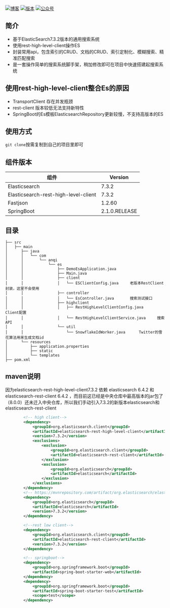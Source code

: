 <a href="https://www.cnblogs.com/haixiang/p/11078875.html"><img src="https://img.shields.io/badge/博客-Haixiang-important" alt="博客"></a>
<a href="#"><img src="https://img.shields.io/badge/版本-1.0-brightgreen.svg" alt="版本"></a>
<a href="#"><img src="https://img.shields.io/badge/公众号-Java后端架构充电宝-blue.svg" alt="公众号"></a>

## 简介
+ 基于ElasticSearch7.3.2版本的通用搜索系统
+ 使用rest-high-level-client操作ES
+ 封装常用api，包含索引的CRUD、文档的CRUD、索引定制化、模糊搜索、精准匹配搜索
+ 是一套操作简单的搜索系统脚手架，稍加修改即可在项目中快速搭建起搜索系统

## 使用rest-high-level-client整合Es的原因
+ TransportClient 存在并发瓶颈
+ rest-client 版本较低无法支持新特性
+ SpringBoot的Es模板ElasticsearchRepository更新较慢，不支持高版本的ES

## 使用方式
`git clone`按需复制到自己的项目里即可

## 组件版本
| 组件                     | Version       |
| ------------------------ | ------------- |
| Elasticsearch            | 7.3.2         |
| Elasticsearch-rest-high-level-client | 7.3.2         |
| Fastjson                 | 1.2.60        |
| SpringBoot               | 2.1.0.RELEASE |



## 目录
```
├── src
│   ├── main
│      ├── java
│      │   └── com
│      │       └── anqi
│      │           └── es
│      │               ├── DemoEsApplication.java
│      │               ├── Main.java
│      │               ├── client
│      │               │   └── ESClientConfig.java     老版本RestClient封装，这里不会使用
│      │               ├── controller
│      │               │   └── EsController.java       搜索测试接口
│      │               ├── highclient
│      │               │   ├── RestHighLevelClientConfig.java      Client配置
│      │               │   └── RestHighLevelClientService.java     搜索API
│      │               └── util
│      │                   └── SnowflakeIdWorker.java      Twitter的雪花算法用来生成文档id
│      └── resources
│          ├── application.properties
│          ├── static
│          └── templates
├── pom.xml
```

## maven说明
因为elasticsearch-rest-high-level-client7.3.2 依赖 elasticsearch 6.4.2 和 elasticsearch-rest-client 6.4.2 ，而目前这已经是中央仓库中最高版本的jar包了（8.0.0）还未迁入中央仓库，所以我们手动引入7.3.2的新版本elasticsearch和elasticsearch-rest-client

```xml
        <!-- high client-->
        <dependency>
            <groupId>org.elasticsearch.client</groupId>
            <artifactId>elasticsearch-rest-high-level-client</artifactId>
            <version>7.3.2</version>
            <exclusions>
                <exclusion>
                    <groupId>org.elasticsearch.client</groupId>
                    <artifactId>elasticsearch-rest-client</artifactId>
                </exclusion>
                <exclusion>
                    <groupId>org.elasticsearch</groupId>
                    <artifactId>elasticsearch</artifactId>
                </exclusion>
            </exclusions>
        </dependency>
        <!-- https://mvnrepository.com/artifact/org.elasticsearch/elasticsearch -->
        <dependency>
            <groupId>org.elasticsearch</groupId>
            <artifactId>elasticsearch</artifactId>
            <version>7.3.2</version>
        </dependency>

        <!--rest low client-->
        <dependency>
            <groupId>org.elasticsearch.client</groupId>
            <artifactId>elasticsearch-rest-client</artifactId>
            <version>7.3.2</version>
        </dependency>

        <!-- springboot-->
        <dependency>
            <groupId>org.springframework.boot</groupId>
            <artifactId>spring-boot-starter-web</artifactId>
        </dependency>
        <dependency>
            <groupId>org.springframework.boot</groupId>
            <artifactId>spring-boot-starter-test</artifactId>
            <scope>test</scope>
        </dependency>
```

